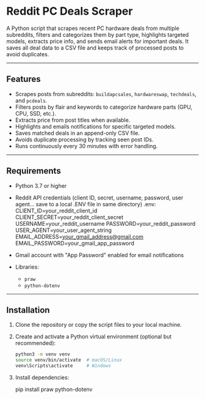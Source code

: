 # Reddit PC Deals Scraper

A Python script that scrapes recent PC hardware deals from multiple subreddits, filters and categorizes them by part type, highlights targeted models, extracts price info, and sends email alerts for important deals. It saves all deal data to a CSV file and keeps track of processed posts to avoid duplicates.

---

## Features

- Scrapes posts from subreddits: `buildapcsales`, `hardwareswap`, `techdeals`, and `pcdeals`.
- Filters posts by flair and keywords to categorize hardware parts (GPU, CPU, SSD, etc.).
- Extracts price from post titles when available.
- Highlights and emails notifications for specific targeted models.
- Saves matched deals in an append-only CSV file.
- Avoids duplicate processing by tracking seen post IDs.
- Runs continuously every 30 minutes with error handling.

---

## Requirements

- Python 3.7 or higher
- Reddit API credentials (client ID, secret, username, password, user agent... save to a local .ENV file in same directory)
    .env: 
        CLIENT_ID=your_reddit_client_id
        CLIENT_SECRET=your_reddit_client_secret
        USERNAME=your_reddit_username
        PASSWORD=your_reddit_password
        USER_AGENT=your_user_agent_string
        EMAIL_ADDRESS=your_gmail_address@gmail.com
        EMAIL_PASSWORD=your_gmail_app_password

- Gmail account with "App Password" enabled for email notifications
- Libraries:
  - `praw`
  - `python-dotenv`

---

## Installation

1. Clone the repository or copy the script files to your local machine.

2. Create and activate a Python virtual environment (optional but recommended):

   ```bash
   python3 -m venv venv
   source venv/bin/activate  # macOS/Linux
   venv\Scripts\activate     # Windows

3. Install dependencies: 

    pip install praw python-dotenv


